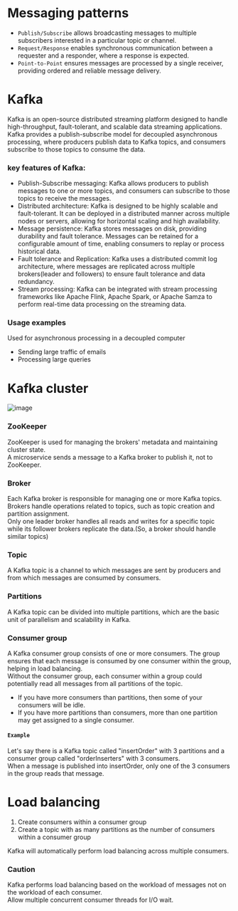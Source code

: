 # Messaging patterns
- `Publish/Subscribe` allows broadcasting messages to multiple subscribers interested in a particular topic or channel.
- `Request/Response` enables synchronous communication between a requester and a responder, where a response is expected.
- `Point-to-Point` ensures messages are processed by a single receiver, providing ordered and reliable message delivery.

# Kafka
Kafka is an open-source distributed streaming platform designed to handle high-throughput, fault-tolerant, and scalable data streaming applications.<br>
Kafka provides a publish-subscribe model for decoupled asynchronous processing, where producers publish data to Kafka topics, and consumers subscribe to those topics to consume the data.

### key features of Kafka:
- Publish-Subscribe messaging: Kafka allows producers to publish messages to one or more topics, and consumers can subscribe to those topics to receive the messages.
- Distributed architecture: Kafka is designed to be highly scalable and fault-tolerant. It can be deployed in a distributed manner across multiple nodes or servers, allowing for horizontal scaling and high availability.
- Message persistence: Kafka stores messages on disk, providing durability and fault tolerance. Messages can be retained for a configurable amount of time, enabling consumers to replay or process historical data.
- Fault tolerance and Replication: Kafka uses a distributed commit log architecture, where messages are replicated across multiple brokers(leader and followers) to ensure fault tolerance and data redundancy.
- Stream processing: Kafka can be integrated with stream processing frameworks like Apache Flink, Apache Spark, or Apache Samza to perform real-time data processing on the streaming data.

### Usage examples
Used for asynchronous processing in a decoupled computer
- Sending large traffic of emails 
- Processing large queries

# Kafka cluster
![image](https://github.com/vacu9708/Tools-etc/assets/67142421/bf734bec-5d32-4a35-b8e1-1472d6576886)<br>
### ZooKeeper
ZooKeeper is used for managing the brokers' metadata and maintaining cluster state.<br>
A microservice sends a message to a Kafka broker to publish it, not to ZooKeeper.
### Broker
Each Kafka broker is responsible for managing one or more Kafka topics.<br>
Brokers handle operations related to topics, such as topic creation and partition assignment.<br>
Only one leader broker handles all reads and writes for a specific topic while its follower brokers replicate the data.(So, a broker should handle similar topics) 
### Topic
A Kafka topic is a channel to which messages are sent by producers and from which messages are consumed by consumers.
### Partitions
A Kafka topic can be divided into multiple partitions, which are the basic unit of parallelism and scalability in Kafka.
### Consumer group
A Kafka consumer group consists of one or more consumers. The group ensures that each message is consumed by one consumer within the group, helping in load balancing.<br>
Without the consumer group, each consumer within a group could potentially read all messages from all partitions of the topic.<br>
- If you have more consumers than partitions, then some of your consumers will be idle.
- If you have more partitions than consumers, more than one partition may get assigned to a single consumer.
#### `Example`
Let's say there is a Kafka topic called "insertOrder" with 3 partitions and a consumer group called "orderInserters" with 3 consumers.<br>
When a message is published into insertOrder, only one of the 3 consumers in the group reads that message.

# Load balancing
1. Create consumers within a consumer group
2. Create a topic with as many partitions as the number of consumers within a consumer group

Kafka will automatically perform load balancing across multiple consumers.
### Caution
Kafka performs load balancing based on the workload of messages not on the workload of each consumer.<br>
Allow multiple concurrent consumer threads for I/O wait.
